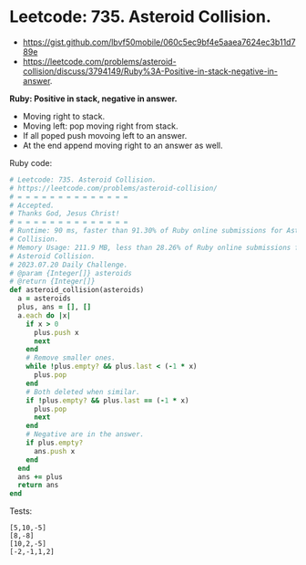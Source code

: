 # Leetcode: 735. Asteroid Collision.

- https://gist.github.com/lbvf50mobile/060c5ec9bf4e5aaea7624ec3b11d789e
- https://leetcode.com/problems/asteroid-collision/discuss/3794149/Ruby%3A-Positive-in-stack-negative-in-answer.

**Ruby: Positive in stack, negative in answer.**

- Moving right to stack.
- Moving left: pop moving right from stack.
- If all poped push movoing left to an answer.
- At the end append moving right to an answer as well.

Ruby code:
```Ruby
# Leetcode: 735. Asteroid Collision.
# https://leetcode.com/problems/asteroid-collision/
# = = = = = = = = = = = = = =
# Accepted.
# Thanks God, Jesus Christ!
# = = = = = = = = = = = = = =
# Runtime: 90 ms, faster than 91.30% of Ruby online submissions for Asteroid
# Collision.
# Memory Usage: 211.9 MB, less than 28.26% of Ruby online submissions for
# Asteroid Collision.
# 2023.07.20 Daily Challenge.
# @param {Integer[]} asteroids
# @return {Integer[]}
def asteroid_collision(asteroids)
  a = asteroids
  plus, ans = [], []
  a.each do |x|
    if x > 0
      plus.push x
      next
    end
    # Remove smaller ones.
    while !plus.empty? && plus.last < (-1 * x)
      plus.pop
    end
    # Both deleted when similar.
    if !plus.empty? && plus.last == (-1 * x)
      plus.pop
      next
    end
    # Negative are in the answer.
    if plus.empty?
      ans.push x
    end
  end
  ans += plus
  return ans
end
```

Tests:
```
[5,10,-5]
[8,-8]
[10,2,-5]
[-2,-1,1,2]
```
